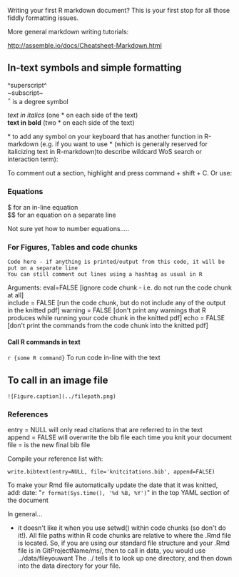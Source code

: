 
Writing your first R markdown document? This is your first stop for all those fiddly formatting issues.

More general markdown writing tutorials:

<http://assemble.io/docs/Cheatsheet-Markdown.html>

## In-text symbols and simple formatting

^superscript^  
~subscript~  
$^\circ$ is a degree symbol  

*text in italics* (one * on each side of the text)  
**text in bold** (two * on each side of the text)

\* to add any symbol on your keyboard that has another function in R-markdown (e.g. if you want to use * (which is generally reserved for italicizing text in R-markdown)to describe wildcard WoS search or interaction term): 

To comment out a section, highlight and press command + shift + C. Or use:  
<!--this comments out a section-->

### Equations

$ for an in-line equation  
$$ for an equation on a separate line  

Not sure yet how to number equations.....

### For Figures, Tables and code chunks

```{r, Arguments}
Code here - if anything is printed/output from this code, it will be put on a separate line 
You can still comment out lines using a hashtag as usual in R
```

Arguments:
eval=FALSE [ignore code chunk - i.e. do not run the code chunk at all]  
include = FALSE  [run the code chunk, but do not include any of the output in the knitted pdf]
warning = FALSE [don't print any warnings that R produces while running your code chunk in the knitted pdf]
echo =  FALSE [don't print the commands from the code chunk into the knitted pdf]

#### Call R commands in text

`r {some R command}` To run code in-line with the text


## To call in an image file

```
![Figure.caption](../filepath.png)
```

### References
entry = NULL will only read citations that are referred to in the text  
append = FALSE will overwrite the bib file each time you knit your document  
file = is the new final bib file    


Compile your reference list with:

```{r, warning=FALSE, message=FALSE, echo=FALSE}
write.bibtext(entry=NULL, file='knitcitations.bib', append=FALSE)
```

To make your Rmd file automatically update the date that it was knitted, add:
date: "`r format(Sys.time(), '%d %B, %Y')`"
in the top YAML section of the document

In general...
- it doesn't like it when you use setwd() within code chunks (so don't do it!). All file paths within R code chunks are relative to where the .Rmd file is located. So, if you are using our standard file structure and your .Rmd file is in GitProjectName/ms/, then to call in data, you would use ../data/fileyouwant The ../ tells it to look up one directory, and then down into the data directory for your file. 
